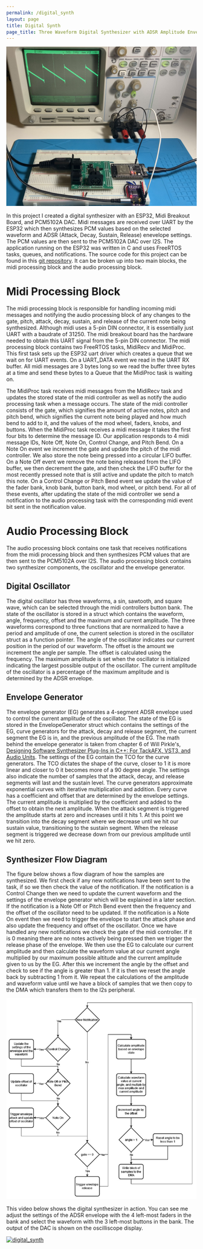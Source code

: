 ```yaml
---
permalink: /digital_synth
layout: page
title: Digital Synth
page_title: Three Waveform Digital Synthesizer with ADSR Amplitude Envelope
---
```


![digi_synth](assets/imgs/digi_synth.jpg)

In this project I created a digital synthesizer with an ESP32, Midi Breakout Board, and PCM5102A DAC. Midi messages are received over UART by the ESP32 which then synthesizes PCM values based on the selected waveform and ADSR (Attack, Decay, Sustain, Release) enevelope settings. The PCM values are then sent to the PCM5102A DAC over I2S. The application running on the ESP32 was written in C and uses FreeRTOS tasks, queues, and notifications. The source code for this project can be found in this <a href=https://github.com/03predo/DigiSynth>git repository</a>. It can be broken up into two main blocks, the midi processing block and the audio processing block.

# Midi Processing Block
The midi processing block is responsible for handling incoming midi messages and notifying the audio processing block of any changes to the gate, pitch, attack, decay, sustain, and release of the current note being synthesized. Although midi uses a 5-pin DIN connector, it is essentially just UART with a baudrate of 31250. The midi breakout board has the hardware needed to obtain this UART signal from the 5-pin DIN connector. The midi processing block contains two FreeRTOS tasks, MidiRecv and MidiProc. This first task sets up the ESP32 uart driver which creates a queue that we wait on for UART events. On a UART_DATA event we read in the UART RX buffer. All midi messages are 3 bytes long so we read the buffer three bytes at a time and send these bytes to a Queue that the MidiProc task is waiting on.

The MidiProc task receives midi messages from the MidiRecv task and updates the stored state of the midi controller as well as notify the audio processing task when a message occurs. The state of the midi controller consists of the gate, which signifies the amount of active notes, pitch and pitch bend, which signifies the current note being played and how much bend to add to it, and the values of the mod wheel, faders, knobs, and buttons. When the MidiProc task receives a midi message it takes the first four bits to determine the message ID. Our application responds to 4 midi message IDs, Note Off, Note On, Control Change, and Pitch Bend. On a Note On event we increment the gate and update the pitch of the midi controller. We also store the note being pressed into a circular LIFO buffer. On a Note Off event we remove the note being released from the LIFO buffer, we then decrement the gate, and then check the LIFO buffer for the most recently pressed note that is still active and update the pitch to match this note. On a Control Change or Pitch Bend event we update the value of the fader bank, knob bank, button bank, mod wheel, or pitch bend. For all of these events, after updating the state of the midi controller we send a notification to the audio processing task with the corresponding midi event bit sent in the notification value.

# Audio Processing Block

The audio processing block contains one task that receives notifications from the midi processing block and then synthesizes PCM values that are then sent to the PCM5102A over I2S. The audio processing block contains two synthesizer components, the oscillator and the envelope generator.

## Digital Oscillator
The digital oscillator has three waveforms, a sin, sawtooth, and square wave, which can be selected through the midi controllers button bank. The state of the oscillator is stored in a struct which contains the waveform, angle, frequency, offset and the maximum and current amplitude. The three waveforms correspond to three functions that are normalized to have a period and amplitude of one, the current selection is stored in the oscillator struct as a function pointer. The angle of the oscillator indicates our current position in the period of our waveform. The offset is the amount we increment the angle per sample. The offset is calculated using the frequency. The maximum amplitude is set when the oscillator is initialized indicating the largest possible output of the oscillator. The current amplitude of the oscillator is a percentage of the maximum amplitude and is determined by the ADSR envelope.

## Envelope Generator
The envelope generator (EG) generates a 4-segment ADSR envelope used to control the current amplitude of the oscillator. The state of the EG is stored in the EnvelopeGenerator struct which contains the settings of the EG, curve generators for the attack, decay and release segment, the current segment the EG is in, and the previous amplitude of the EG. The math behind the envelope generator is taken from chapter 6 of Will Pirkle's, <a href="https://www.amazon.com/Designing-Software-Synthesizer-Plugins-Audio/dp/0367510464">Designing Software Synthesizer Plug-Ins in C++: For TackAFX, VST3, and Audio Units</a>. The settings of the EG contain the TCO for the curve generators. The TCO dictates the shape of the curve, closer to 1 it is more linear and closer to 0 it becomes more of a 90 degree angle. The settings also indicate the number of samples that the attack, decay, and release segments will last and the sustain level. The curve generators approximate exponential curves with iterative multiplication and addition. Every curve has a coefficient and offset that are determined by the envelope settings. The current amplitude is multiplied by the coefficient and added to the offset to obtain the next amplitude. When the attack segment is triggered the amplitude starts at zero and increases until it hits 1. At this point we transition into the decay segment where we decrease until we hit our sustain value, transitioning to the sustain segment. When the release segment is triggered we decrease down from our previous amplitude until we hit zero.

## Synthesizer Flow Diagram
The figure below shows a flow diagram of how the samples are synthesized. We first check if any new notifications have been sent to the task, if so we then check the value of the notification. If the notification is a Control Change then we need to update the current waveform and the settings of the envelope generator which will be explained in a later section. If the notification is a Note Off or Pitch Bend event then the frequency and the offset of the oscillator need to be updated. If the notification is a Note On event then we need to trigger the envelope to start the attack phase and also update the frequency and offset of the oscillator. Once we have handled any new notifications we check the gate of the midi controller. If it is 0 meaning there are no notes actively being pressed then we trigger the release phase of the envelope. We then use the EG to calculate our current amplitude and then calculate the waveform value at our current angle multiplied by our maximum possible altitude and the current amplitude given to us by the EG. After this we increment the angle by the offset and check to see if the angle is greater than 1. If it is then we reset the angle back by subtracting 1 from it. We repeat the calculations of the amplitude and waveform value until we have a block of samples that we then copy to the DMA which transfers them to the I2s peripheral.

![synth_flow](assets/imgs/synth_flow.jpg)

This video below shows the digital synthesizer in action. You can see me adjust the settings of the ADSR envelope with the 4 left-most faders in the bank and select the waveform with the 3 left-most buttons in the bank. The output of the DAC is shown on the oscilliscope display.


[![digital_synth](https://img.youtube.com/vi/oUR1ITL3Quo/0.jpg)](https://www.youtube.com/watch?v=oUR1ITL3Quo)
